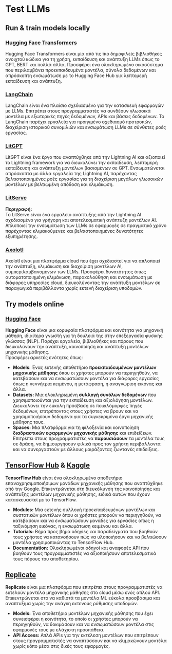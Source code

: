 # Test LLMs

## Run & train models locally

### [**Hugging Face Transformers**](https://github.com/huggingface/transformers)

Hugging Face Transformers είναι μία από τις πιο δημοφιλείς βιβλιοθήκες ανοιχτού κώδικα για τη χρήση, εκπαίδευση και ανάπτυξη LLMs όπως το GPT, BERT και πολλά άλλα. Προσφέρει ένα ολοκληρωμένο οικοσύστημα που περιλαμβάνει προεκπαιδευμένα μοντέλα, σύνολα δεδομένων και απρόσκοπτη ενσωμάτωση με το Hugging Face Hub για λεπτομερή εκπαίδευση και ανάπτυξη.

### [**LangChain**](https://github.com/langchain-ai/langchain)

LangChain είναι ένα πλαίσιο σχεδιασμένο για την κατασκευή εφαρμογών με LLMs. Επιτρέπει στους προγραμματιστές να συνδέουν γλωσσικά μοντέλα με εξωτερικές πηγές δεδομένων, APIs και βάσεις δεδομένων. Το LangChain παρέχει εργαλεία για προηγμένο σχεδιασμό προτροπών, διαχείριση ιστορικού συνομιλιών και ενσωμάτωση LLMs σε σύνθετες ροές εργασίας.

### [**LitGPT**](https://github.com/Lightning-AI/litgpt)

LitGPT είναι ένα έργο που αναπτύχθηκε από την Lightning AI και αξιοποιεί το Lightning framework για να διευκολύνει την εκπαίδευση, λεπτομερή εκπαίδευση και ανάπτυξη μοντέλων βασισμένων σε GPT. Ενσωματώνεται απρόσκοπτα με άλλα εργαλεία της Lightning AI, παρέχοντας βελτιστοποιημένες ροές εργασίας για τη διαχείριση μεγάλων γλωσσικών μοντέλων με βελτιωμένη απόδοση και κλιμάκωση.

### [**LitServe**](https://github.com/Lightning-AI/LitServe)

**Περιγραφή:**\
Το LitServe είναι ένα εργαλείο ανάπτυξης από την Lightning AI σχεδιασμένο για γρήγορη και αποτελεσματική ανάπτυξη μοντέλων AI. Απλοποιεί την ενσωμάτωση των LLMs σε εφαρμογές σε πραγματικό χρόνο παρέχοντας κλιμακούμενες και βελτιστοποιημένες δυνατότητες εξυπηρέτησης.

### [**Axolotl**](https://github.com/axolotl-ai-cloud/axolotl)

Axolotl είναι μια πλατφόρμα cloud που έχει σχεδιαστεί για να απλοποιεί την ανάπτυξη, κλιμάκωση και διαχείριση μοντέλων AI, συμπεριλαμβανομένων των LLMs. Προσφέρει δυνατότητες όπως αυτοματοποιημένη κλιμάκωση, παρακολούθηση και ενσωμάτωση με διάφορες υπηρεσίες cloud, διευκολύνοντας την ανάπτυξη μοντέλων σε παραγωγικά περιβάλλοντα χωρίς εκτενή διαχείριση υποδομών.

## Try models online

### [**Hugging Face**](https://huggingface.co/)

**Hugging Face** είναι μια κορυφαία πλατφόρμα και κοινότητα για μηχανική μάθηση, ιδιαίτερα γνωστή για τη δουλειά της στην επεξεργασία φυσικής γλώσσας (NLP). Παρέχει εργαλεία, βιβλιοθήκες και πόρους που διευκολύνουν την ανάπτυξη, κοινοποίηση και ανάπτυξη μοντέλων μηχανικής μάθησης.\
Προσφέρει αρκετές ενότητες όπως:

* **Models**: Ένας εκτενής αποθετήριο **προεκπαιδευμένων μοντέλων μηχανικής μάθησης** όπου οι χρήστες μπορούν να περιηγηθούν, να κατεβάσουν και να ενσωματώσουν μοντέλα για διάφορες εργασίες όπως η γεννήτρια κειμένου, η μετάφραση, η αναγνώριση εικόνας και άλλα.
* **Datasets:** Μια ολοκληρωμένη **συλλογή συνόλων δεδομένων** που χρησιμοποιούνται για την εκπαίδευση και αξιολόγηση μοντέλων. Διευκολύνει την εύκολη πρόσβαση σε ποικιλόμορφες πηγές δεδομένων, επιτρέποντας στους χρήστες να βρουν και να χρησιμοποιήσουν δεδομένα για τα συγκεκριμένα έργα μηχανικής μάθησης τους.
* **Spaces:** Μια πλατφόρμα για τη φιλοξενία και κοινοποίηση **διαδραστικών εφαρμογών μηχανικής μάθησης** και επιδείξεων. Επιτρέπει στους προγραμματιστές να **παρουσιάσουν** τα μοντέλα τους σε δράση, να δημιουργήσουν φιλικά προς τον χρήστη περιβάλλοντα και να συνεργαστούν με άλλους μοιράζοντας ζωντανές επιδείξεις.

## [**TensorFlow Hub**](https://www.tensorflow.org/hub) **&** [**Kaggle**](https://www.kaggle.com/)

**TensorFlow Hub** είναι ένα ολοκληρωμένο αποθετήριο επαναχρησιμοποιήσιμων μονάδων μηχανικής μάθησης που αναπτύχθηκε από την Google. Επικεντρώνεται στη διευκόλυνση της κοινοποίησης και ανάπτυξης μοντέλων μηχανικής μάθησης, ειδικά αυτών που έχουν κατασκευαστεί με το TensorFlow.

* **Modules:** Μια εκτενής συλλογή προεκπαιδευμένων μοντέλων και συστατικών μοντέλων όπου οι χρήστες μπορούν να περιηγηθούν, να κατεβάσουν και να ενσωματώσουν μονάδες για εργασίες όπως η ταξινόμηση εικόνας, η ενσωμάτωση κειμένου και άλλα.
* **Tutorials:** Βήμα προς βήμα οδηγίες και παραδείγματα που βοηθούν τους χρήστες να κατανοήσουν πώς να υλοποιήσουν και να βελτιώσουν μοντέλα χρησιμοποιώντας το TensorFlow Hub.
* **Documentation:** Ολοκληρωμένοι οδηγοί και αναφορές API που βοηθούν τους προγραμματιστές να αξιοποιήσουν αποτελεσματικά τους πόρους του αποθετηρίου.

## [**Replicate**](https://replicate.com/home)

**Replicate** είναι μια πλατφόρμα που επιτρέπει στους προγραμματιστές να εκτελούν μοντέλα μηχανικής μάθησης στο cloud μέσω ενός απλού API. Επικεντρώνεται στο να καθιστά τα μοντέλα ML εύκολα προσβάσιμα και αναπτυξιμα χωρίς την ανάγκη εκτενούς ρύθμισης υποδομών.

* **Models:** Ένα αποθετήριο μοντέλων μηχανικής μάθησης που έχει συνεισφέρει η κοινότητα, το οποίο οι χρήστες μπορούν να περιηγηθούν, να δοκιμάσουν και να ενσωματώσουν μοντέλα στις εφαρμογές τους με ελάχιστη προσπάθεια.
* **API Access:** Απλά APIs για την εκτέλεση μοντέλων που επιτρέπουν στους προγραμματιστές να αναπτύσσουν και να κλιμακώνουν μοντέλα χωρίς κόπο μέσα στις δικές τους εφαρμογές.
